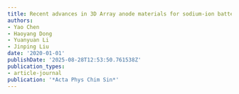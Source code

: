 ```yaml
---
title: Recent advances in 3D Array anode materials for sodium-ion batteries
authors:
- Yao Chen
- Haoyang Dong
- Yuanyuan Li
- Jinping Liu
date: '2020-01-01'
publishDate: '2025-08-28T12:53:50.761538Z'
publication_types:
- article-journal
publication: '*Acta Phys Chim Sin*'
---
```

